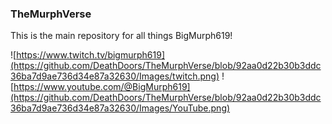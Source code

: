 ### TheMurphVerse

This is the main repository for all things BigMurph619!

![https://www.twitch.tv/bigmurph619](https://github.com/DeathDoors/TheMurphVerse/blob/92aa0d22b30b3ddc36ba7d9ae736d34e87a32630/Images/twitch.png)
![https://www.youtube.com/@BigMurph619](https://github.com/DeathDoors/TheMurphVerse/blob/92aa0d22b30b3ddc36ba7d9ae736d34e87a32630/Images/YouTube.png)